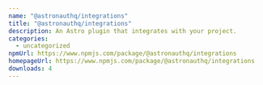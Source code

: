 ```yaml
---
name: "@astronauthq/integrations"
title: "@astronauthq/integrations"
description: An Astro plugin that integrates with your project.
categories:
  - uncategorized
npmUrl: https://www.npmjs.com/package/@astronauthq/integrations
homepageUrl: https://www.npmjs.com/package/@astronauthq/integrations
downloads: 4
---
```

